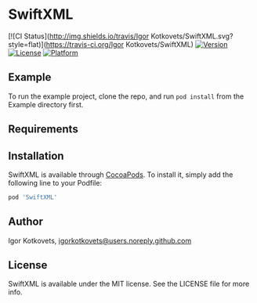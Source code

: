 # SwiftXML

[![CI Status](http://img.shields.io/travis/Igor Kotkovets/SwiftXML.svg?style=flat)](https://travis-ci.org/Igor Kotkovets/SwiftXML)
[![Version](https://img.shields.io/cocoapods/v/SwiftXML.svg?style=flat)](http://cocoapods.org/pods/SwiftXML)
[![License](https://img.shields.io/cocoapods/l/SwiftXML.svg?style=flat)](http://cocoapods.org/pods/SwiftXML)
[![Platform](https://img.shields.io/cocoapods/p/SwiftXML.svg?style=flat)](http://cocoapods.org/pods/SwiftXML)

## Example

To run the example project, clone the repo, and run `pod install` from the Example directory first.

## Requirements

## Installation

SwiftXML is available through [CocoaPods](http://cocoapods.org). To install
it, simply add the following line to your Podfile:

```ruby
pod 'SwiftXML'
```

## Author

Igor Kotkovets, igorkotkovets@users.noreply.github.com

## License

SwiftXML is available under the MIT license. See the LICENSE file for more info.
